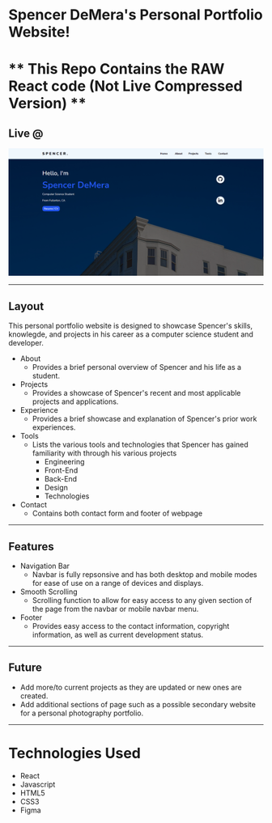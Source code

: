 # Spencer DeMera's Personal Portfolio Website!
# ** This Repo Contains the RAW React code (Not Live Compressed Version) **

## Live @ 

<img src="src/assets/images/PortfolioSite.png">

- - - -

## Layout

This personal portfolio website is designed to showcase Spencer's skills, knowlegde, and projects in his career as a computer science student and developer. 

* About
    * Provides a brief personal overview of Spencer and his life as a student.
* Projects
    * Provides a showcase of Spencer's recent and most applicable projects and applications.
* Experience
    * Provides a brief showcase and explanation of Spencer's prior work experiences.
* Tools
    * Lists the various tools and technologies that Spencer has gained familiarity with through his various projects
        * Engineering
        * Front-End
        * Back-End
        * Design
        * Technologies
* Contact
    * Contains both contact form and footer of webpage

- - - -

## Features

* Navigation Bar
    * Navbar is fully repsonsive and has both desktop and mobile modes for ease of use on a range of devices and displays.
* Smooth Scrolling
    * Scrolling function to allow for easy access to any given section of the page from the navbar or mobile navbar menu.
* Footer
    * Provides easy access to the contact information, copyright information, as well as current development status.

- - - -

## Future

* Add more/to current projects as they are updated or new ones are created.
* Add additional sections of page such as a possible secondary website for a personal photography portfolio.

- - - -

# Technologies Used

* React
* Javascript
* HTML5
* CSS3
* Figma 
